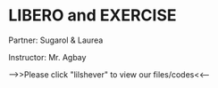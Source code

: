 # LIBERO and EXERCISE 
Partner: Sugarol & Laurea

Instructor: Mr. Agbay

-->>Please click "lilshever" to view our files/codes<<--
